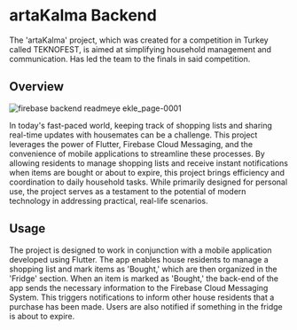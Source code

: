 # artaKalma Backend

The 'artaKalma' project, which was created for a competition in Turkey called TEKNOFEST, is aimed at simplifying household management and communication.
Has led the team to the finals in said competition.

## Overview

![firebase backend readmeye ekle_page-0001](https://github.com/mustafak43/artaKalma-household-management/assets/72023694/0b187729-ba29-440d-a0e4-453db762f793)

In today's fast-paced world, keeping track of shopping lists and sharing real-time updates with housemates can be a challenge. This project leverages the power of Flutter, Firebase Cloud Messaging, and the convenience of mobile applications to streamline these processes. By allowing residents to manage shopping lists and receive instant notifications when items are bought or about to expire, this project brings efficiency and coordination to daily household tasks. While primarily designed for personal use, the project serves as a testament to the potential of modern technology in addressing practical, real-life scenarios.

## Usage

The project is designed to work in conjunction with a mobile application developed using Flutter. The app enables house residents to manage a shopping list and mark items as 'Bought,' which are then organized in the 'Fridge' section. When an item is marked as 'Bought,' the back-end of the app sends the necessary information to the Firebase Cloud Messaging System. This triggers notifications to inform other house residents that a purchase has been made. Users are also notified if something in the fridge is about to expire.

